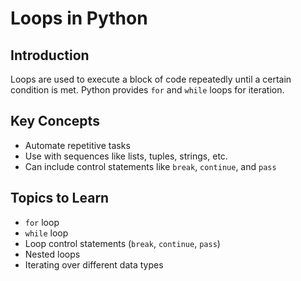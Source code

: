 # Loops in Python

## Introduction
Loops are used to execute a block of code repeatedly until a certain condition is met. Python provides `for` and `while` loops for iteration.

## Key Concepts
- Automate repetitive tasks  
- Use with sequences like lists, tuples, strings, etc.  
- Can include control statements like `break`, `continue`, and `pass`  

## Topics to Learn
- `for` loop  
- `while` loop  
- Loop control statements (`break`, `continue`, `pass`)  
- Nested loops  
- Iterating over different data types  
